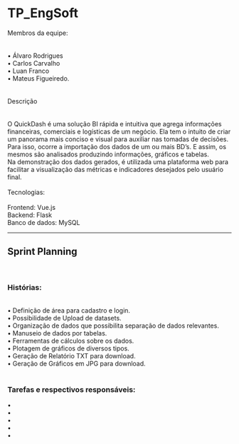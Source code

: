 # TP_EngSoft



Membros da equipe:<br>
<br>
<br>
•	Álvaro Rodrigues<br>
•	Carlos Carvalho<br>
•	Luan Franco<br>
•	Mateus Figueiredo.<br>
<br>
<br>
Descrição<br>
<br>
<br>
O QuickDash é uma solução BI rápida e intuitiva que agrega informações financeiras, comerciais e logísticas de um negócio. Ela tem o intuito de criar um panorama mais conciso e visual para auxiliar nas tomadas de decisões. Para isso, ocorre a importação dos dados de um ou mais BD’s. E assim, os mesmos são analisados produzindo informações, gráficos e tabelas.<br>
Na demonstração dos dados gerados, é utilizada uma plataforma web para facilitar a visualização das métricas e indicadores desejados pelo usuário final.<br>
<br>
Tecnologias:<br>
<br>
Frontend: Vue.js<br>
Backend: Flask<br>
Banco de dados: MySQL<br>

_________________________________________________________________________________________________________________________________________________________________________________
<h2> Sprint Planning </h2>
<br>
<h3> Histórias:</h3>
<br>
•	  Definição de área para cadastro e login.<br>
•	  Possibilidade de Upload de datasets.<br>
•		Organização de dados que possibilita separação de dados relevantes.<br>
•		Manuseio de dados por tabelas.<br>
•		Ferramentas de cálculos sobre os dados.<br>
•		Plotagem de gráficos de diversos tipos.<br>
•		Geração de Relatório TXT para download.<br>
•		Geração de Gráficos em JPG para download.<br>
<br>
<h3> Tarefas e respectivos responsáveis:</h3>
•<br>
•<br>
•<br>
•<br>
•<br>
<br>
<br>

